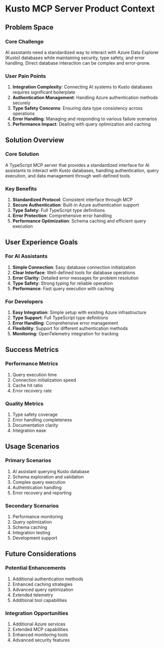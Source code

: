 # Kusto MCP Server Product Context

## Problem Space

### Core Challenge
AI assistants need a standardized way to interact with Azure Data Explorer (Kusto) databases while maintaining security, type safety, and error handling. Direct database interaction can be complex and error-prone.

### User Pain Points
1. **Integration Complexity**: Connecting AI systems to Kusto databases requires significant boilerplate
2. **Authentication Management**: Handling Azure authentication methods securely
3. **Type Safety Concerns**: Ensuring data type consistency across operations
4. **Error Handling**: Managing and responding to various failure scenarios
5. **Performance Impact**: Dealing with query optimization and caching

## Solution Overview

### Core Solution
A TypeScript MCP server that provides a standardized interface for AI assistants to interact with Kusto databases, handling authentication, query execution, and data management through well-defined tools.

### Key Benefits
1. **Standardized Protocol**: Consistent interface through MCP
2. **Secure Authentication**: Built-in Azure authentication support
3. **Type Safety**: Full TypeScript type definitions
4. **Error Protection**: Comprehensive error handling
5. **Performance Optimization**: Schema caching and efficient query execution

## User Experience Goals

### For AI Assistants
1. **Simple Connection**: Easy database connection initialization
2. **Clear Interface**: Well-defined tools for database operations
3. **Error Clarity**: Detailed error messages for problem resolution
4. **Type Safety**: Strong typing for reliable operation
5. **Performance**: Fast query execution with caching

### For Developers
1. **Easy Integration**: Simple setup with existing Azure infrastructure
2. **Type Support**: Full TypeScript type definitions
3. **Error Handling**: Comprehensive error management
4. **Flexibility**: Support for different authentication methods
5. **Monitoring**: OpenTelemetry integration for tracking

## Success Metrics

### Performance Metrics
1. Query execution time
2. Connection initialization speed
3. Cache hit ratio
4. Error recovery rate

### Quality Metrics
1. Type safety coverage
2. Error handling completeness
3. Documentation clarity
4. Integration ease

## Usage Scenarios

### Primary Scenarios
1. AI assistant querying Kusto database
2. Schema exploration and validation
3. Complex query execution
4. Authentication handling
5. Error recovery and reporting

### Secondary Scenarios
1. Performance monitoring
2. Query optimization
3. Schema caching
4. Integration testing
5. Development support

## Future Considerations

### Potential Enhancements
1. Additional authentication methods
2. Enhanced caching strategies
3. Advanced query optimization
4. Extended telemetry
5. Additional tool capabilities

### Integration Opportunities
1. Additional Azure services
2. Extended MCP capabilities
3. Enhanced monitoring tools
4. Advanced security features
